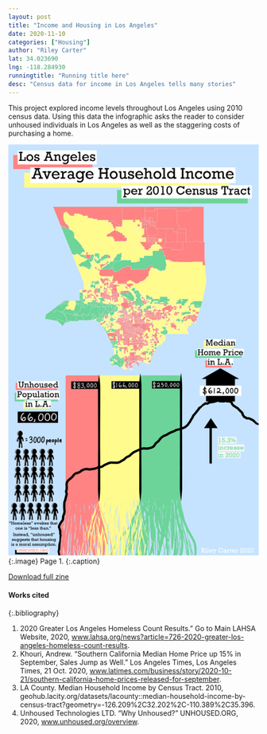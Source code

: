 ```yaml
---
layout: post
title: "Income and Housing in Los Angeles"
date: 2020-11-10
categories: ["Housing"]
author: "Riley Carter"
lat: 34.023690
lng: -118.284930
runningtitle: "Running title here"
desc: "Census data for income in Los Angeles tells many stories"
---
```


This project explored income levels throughout Los Angeles using 2010 census data. Using this data the infographic asks the reader to consider unhoused individuals in Los Angeles as well as the staggering costs of purchasing a home.

![Zine1](images/Carter_fullzine.jpg)
   {:.image}
Page 1.
   {:.caption}
 

[Download full zine](https://github.com/visualizela/imagesLA/blob/master/images/Carter_fullzine.jpg)

#### Works cited

{:.bibliography}
1. 2020 Greater Los Angeles Homeless Count Results.” Go 
to Main LAHSA Website, 2020, www.lahsa.org/news?article=726-2020-greater-los-angeles-homeless-count-results. 
2. Khouri, Andrew. “Southern California Median Home Price 
up 15% in September, Sales Jump as Well.” Los Angeles Times, Los Angeles Times, 21 Oct. 2020, www.latimes.com/business/story/2020-10-21/southern-california-home-prices-released-for-september. 
3. LA County. Median Household Income by Census Tract. 
2010, geohub.lacity.org/datasets/lacounty::median-household-income-by-census-tract?geometry=-126.209%2C32.202%2C-110.389%2C35.396. 
4. Unhoused Technologies LTD. “Why Unhoused?” UNHOUSED.ORG, 2020, www.unhoused.org/overview. 
